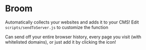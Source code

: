 # Broom

Automatically collects your websites and adds it to your CMS! Edit `scripts/sendToServer.js` to customize the function

Can send off your entire browser history, every page you visit (with whitelisted domains), or just add it by clicking the icon!